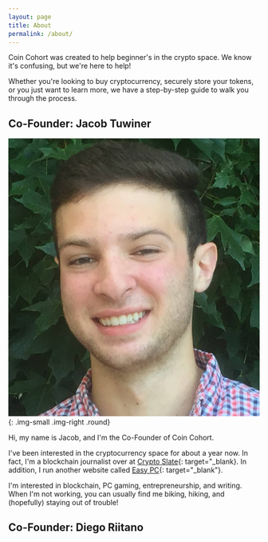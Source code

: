 ```yaml
---
layout: page
title: About
permalink: /about/
---
```


Coin Cohort was created to help beginner's in the crypto space. We know it's confusing, but we're here to help! 

Whether you're looking to buy cryptocurrency, securely store your tokens, or you just want to learn more, we have a step-by-step guide to walk you through the process. 

## Co-Founder: Jacob Tuwiner
![Jacob Headshot](/img/profile/close.jpg){: .img-small .img-right .round}

Hi, my name is Jacob, and I'm the Co-Founder of Coin Cohort. 

I've been interested in the cryptocurrency space for about a year now. In fact, I'm a blockchain journalist over at [Crypto Slate](https://cryptoslate.com/){: target="_blank}. In addition, I run another website called [Easy PC](https://www.easypc.io/){: target="_blank"}. 

I'm interested in blockchain, PC gaming, entrepreneurship, and writing. When I'm not working, you can usually find me biking, hiking, and (hopefully) staying out of trouble! 

## Co-Founder: Diego Riitano 